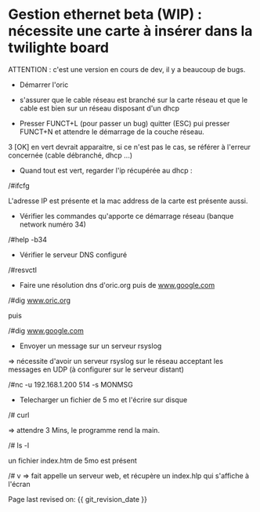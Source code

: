 # Gestion ethernet beta (WIP) : nécessite une carte à insérer dans la twilighte board

ATTENTION : c'est une version en cours de dev, il y a beaucoup de bugs.

* Démarrer l'oric

* s'assurer que le cable réseau est branché sur la carte réseau et que le cable est bien sur un réseau disposant d'un dhcp

* Presser FUNCT+L (pour passer un bug) quitter (ESC) pui presser FUNCT+N et attendre le démarrage de la couche réseau.

3 [OK] en vert devrait apparaitre, si ce n'est pas le cas, se référer à l'erreur concernée (cable débranché, dhcp ...)

* Quand tout est vert, regarder l'ip récupérée au dhcp :

/#ifcfg

L'adresse IP est présente et la mac address de la carte est présente aussi.

* Vérifier les commandes qu'apporte ce démarrage réseau (banque network numéro 34)

/#help -b34

* Vérifier le serveur DNS configuré

/#resvctl

* Faire une résolution dns d'oric.org puis de www.google.com

/#dig www.oric.org

puis

/#dig www.google.com

* Envoyer un message sur un serveur rsyslog

=> nécessite d'avoir un serveur rsyslog sur le réseau acceptant les messages en UDP (à configurer sur le serveur distant)

/#nc -u 192.168.1.200 514 -s MONMSG

* Telecharger un fichier de 5 mo et l'écrire sur disque

/# curl

=> attendre 3 Mins, le programme rend la main.

/# ls -l 

un fichier index.htm de 5mo est présent

/# v
=> fait appelle un serveur web, et récupère un index.hlp qui s'affiche à l'écran



Page last revised on: {{ git_revision_date }}
